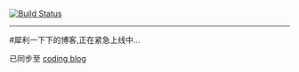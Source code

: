 
[![Build Status](https://travis-ci.org/Hellowor1d/Hellowor1d.github.io.svg?branch=source)](https://travis-ci.org/Hellowor1d/Hellowor1d.github.io)

---
#犀利一下下的博客,正在紧急上线中...

已同步至 [coding blog](http://hellowor1d.coding.me)
